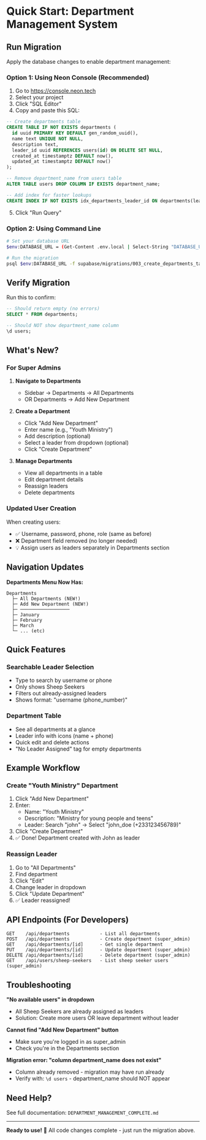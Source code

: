 # Quick Start: Department Management System

## Run Migration

Apply the database changes to enable department management:

### Option 1: Using Neon Console (Recommended)
1. Go to https://console.neon.tech
2. Select your project
3. Click "SQL Editor"
4. Copy and paste this SQL:

```sql
-- Create departments table
CREATE TABLE IF NOT EXISTS departments (
  id uuid PRIMARY KEY DEFAULT gen_random_uuid(),
  name text UNIQUE NOT NULL,
  description text,
  leader_id uuid REFERENCES users(id) ON DELETE SET NULL,
  created_at timestamptz DEFAULT now(),
  updated_at timestamptz DEFAULT now()
);

-- Remove department_name from users table
ALTER TABLE users DROP COLUMN IF EXISTS department_name;

-- Add index for faster lookups
CREATE INDEX IF NOT EXISTS idx_departments_leader_id ON departments(leader_id);
```

5. Click "Run Query"

### Option 2: Using Command Line
```bash
# Set your database URL
$env:DATABASE_URL = (Get-Content .env.local | Select-String "DATABASE_URL").ToString().Split('=')[1].Trim()

# Run the migration
psql $env:DATABASE_URL -f supabase/migrations/003_create_departments_table.sql
```

## Verify Migration

Run this to confirm:

```sql
-- Should return empty (no errors)
SELECT * FROM departments;

-- Should NOT show department_name column
\d users;
```

## What's New?

### For Super Admins

1. **Navigate to Departments**
   - Sidebar → Departments → All Departments
   - OR Departments → Add New Department

2. **Create a Department**
   - Click "Add New Department"
   - Enter name (e.g., "Youth Ministry")
   - Add description (optional)
   - Select a leader from dropdown (optional)
   - Click "Create Department"

3. **Manage Departments**
   - View all departments in a table
   - Edit department details
   - Reassign leaders
   - Delete departments

### Updated User Creation

When creating users:
- ✅ Username, password, phone, role (same as before)
- ❌ Department field removed (no longer needed)
- 💡 Assign users as leaders separately in Departments section

## Navigation Updates

**Departments Menu Now Has:**
```
Departments
  ├─ All Departments (NEW!)
  ├─ Add New Department (NEW!)
  ├─ ──────────────────
  ├─ January
  ├─ February
  ├─ March
  └─ ... (etc)
```

## Quick Features

### Searchable Leader Selection
- Type to search by username or phone
- Only shows Sheep Seekers
- Filters out already-assigned leaders
- Shows format: "username (phone_number)"

### Department Table
- See all departments at a glance
- Leader info with icons (name + phone)
- Quick edit and delete actions
- "No Leader Assigned" tag for empty departments

## Example Workflow

### Create "Youth Ministry" Department

1. Click "Add New Department"
2. Enter:
   - Name: "Youth Ministry"
   - Description: "Ministry for young people and teens"
   - Leader: Search "john" → Select "john_doe (+233123456789)"
3. Click "Create Department"
4. ✅ Done! Department created with John as leader

### Reassign Leader

1. Go to "All Departments"
2. Find department
3. Click "Edit"
4. Change leader in dropdown
5. Click "Update Department"
6. ✅ Leader reassigned!

## API Endpoints (For Developers)

```
GET    /api/departments           - List all departments
POST   /api/departments           - Create department (super_admin)
GET    /api/departments/[id]      - Get single department
PUT    /api/departments/[id]      - Update department (super_admin)
DELETE /api/departments/[id]      - Delete department (super_admin)
GET    /api/users/sheep-seekers   - List sheep seeker users (super_admin)
```

## Troubleshooting

**"No available users" in dropdown**
- All Sheep Seekers are already assigned as leaders
- Solution: Create more users OR leave department without leader

**Cannot find "Add New Department" button**
- Make sure you're logged in as super_admin
- Check you're in the Departments section

**Migration error: "column department_name does not exist"**
- Column already removed - migration may have run already
- Verify with: `\d users` - department_name should NOT appear

## Need Help?

See full documentation: `DEPARTMENT_MANAGEMENT_COMPLETE.md`

---

**Ready to use!** 🎉 All code changes complete - just run the migration above.
